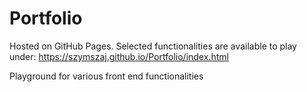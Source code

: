 # Portfolio

Hosted on GitHub Pages. Selected functionalities are available to play under:
https://szymszaj.github.io/Portfolio/index.html

Playground for various front end functionalities 